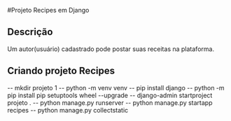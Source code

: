 #Projeto Recipes em Django

## Descrição
Um autor(usuário) cadastrado pode postar suas receitas na plataforma.

## Criando projeto Recipes
-- mkdir projeto 1
-- python -m venv venv
-- pip install django
-- python -m pip install pip setuptools wheel --upgrade
-- django-admin startproject projeto . 
-- python manage.py runserver 
-- python manage.py startapp recipes
-- python manage.py collectstatic